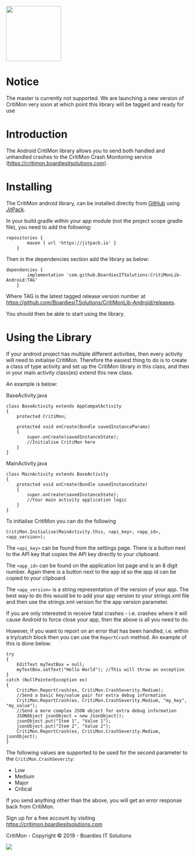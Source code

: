 <img src="https://critimon.boardiesitsolutions.com/images/logo.png" width="150">

# Notice
The master is currently not supported. We are launching a new version of CritiMon very
soon at which point this library will be tagged and ready for use

# Introduction
The Android CritiMon library allows you to send both handled and
unhandled crashes to the CritiMon Crash Monitoring service 
(https://critimon.boardiesitsolutions.com). 

# Installing
The CritiMon android library, can be installed directly from 
[GitHub](https://github.com) using [JitPack](https://jitpack.io). 

In your build.gradle within your app module (not the project scope
gradle file), you need to add the following:
```
repositories {
        maven { url 'https://jitpack.io' }
    }
```

Then in the dependencies section add the library as below:
```
dependencies {
        implementation 'com.github.BoardiesITSolutions:CritiMonLib-Android:TAG'
    }
```

Where TAG is the latest tagged release version number at https://github.com/BoardiesITSolutions/CritiMonLib-Android/releases.

You should then be able to start using the library. 

# Using the Library
If your android project has multiple different activities, then every
activity will need to initialise CritiMon. Therefore the easiest thing to
do is to create a class of type activity and set up the CritiMon library
in this class, and then in your main activity class(es) extend this new class. 

An example is below:

BaseActivity.java
```
class BaseActivity extends AppCompatActivity
{
    protected CritiMon;
    
    protected void onCreate(Bundle savedInstanceParams)
    {
        super.onCreate(savedInstanceState);
        //Initialise CritiMon here
    }
}
``` 

MainActivity.java
```
class MainActivity extends BaseActivity
{
    protected void onCreate(Bundle savedInstanceState)
    {
        super.onCreate(savedInstanceState);
        //Your main activity application logic
    }
}
```

To initialise CritiMon you can do the following

```
CritiMon.Initialise(MainActivity.this, <api_key>, <app_id>, <app_version>);
```

The `<api_key>` can be found from the settings page. There is a button next to the API key that
copies the API key directly to your clipboard. 

The `<app_id>` can be found on the application list page and is an 8 digit number. Again there
is a button next to the app id so the app id can be copied to your clipboard.

The `<app_version>` is a string representation of the version of your app. The best way to do this
would be to add your app version to your strings.xml file and then use the strings.xml version
for the app version parameter.

If you are only interested in receive fatal crashes - i.e. crashes where it will
cause Android to force close your app, then the above is all you need to do. 

However, if you want to report on an error that has been handled, i.e. within a try/catch block then
you can use the `ReportCrash` method. An example of this is done below:

```
try
{
    EditText myTextBox = null;
    myTextBox.setText("Hello World"); //This will throw an exception
}
catch (NullPointerException ex)
{
    CritiMon.ReportCrash(ex, CritiMon.CrashSeverity.Medium);
    //Send a basic key/value pair for extra debug information
    CritiMon.ReportCrash(ex, CritiMon.CrashSeverity.Medium, "my_key", "my_value");
    //Send a more complex JSON object for extra debug information
    JSONObject jsonObject = new JsonObject();
    jsonObject.put("Item 1", "Value 1");
    jsonObject.put("Item 2", "Value 2");
    CritiMon.ReportCrash(ex, CritiMon.CrashSeverity.Medium, jsonObject);
}
```

The following values are supported to be used for the second parameter to the `CritiMon.CrashSeverity`:
* Low
* Medium
* Major
* Critical

If you send anything other than the above, you will get an error response
back from CritiMon. 

Sign up for a free account by visiting https://critimon.boardiesitsolutions.com

CritiMon - Copyright &copy; 2019 - Boardies IT Solutions

<img src="https://boardiesitsolutions.com/images/logo.png"> 
